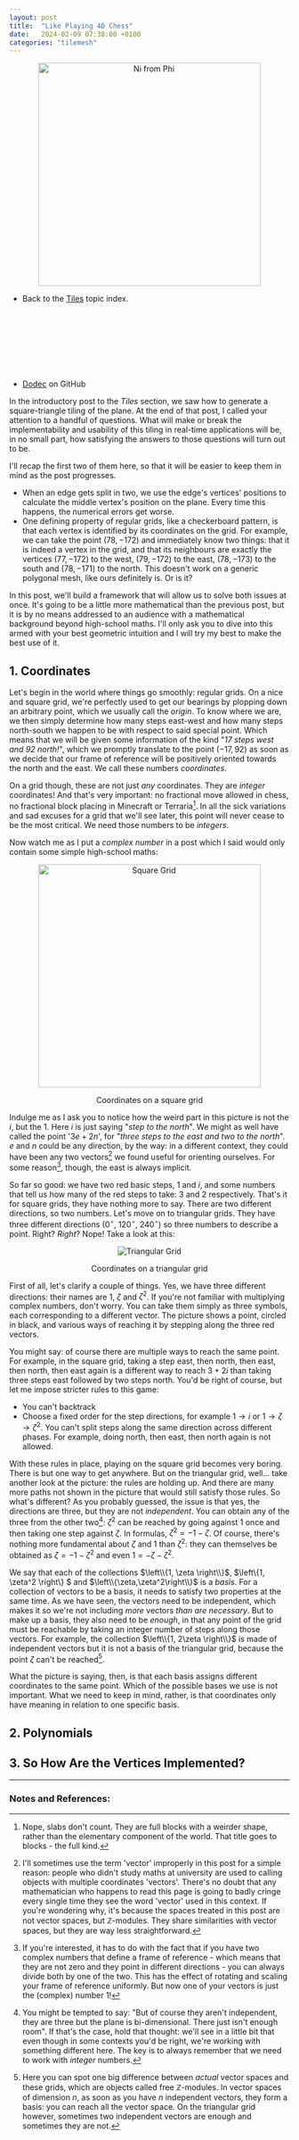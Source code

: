 ```yaml
---
layout: post
title:  "Like Playing 4D Chess"
date:   2024-02-09 07:38:00 +0100
categories: "tilemesh"
---
```


<p align="center">
  <img src="/Pictures/Post_2/N_from_P.svg" height=400px alt="Ni from Phi"/>
</p>

<ul>
<li>Back to the <a href="/topics/tiles">Tiles</a> topic index.</li>
<li><a href="https://github.com/Duncuiad/MovingFrames/blob/main/OpenGLPG/Core/Dodec.h">Dodec</a> on GitHub <svg class="svg-icon"><use xlink:href="{{ '/assets/minima-social-icons.svg#github' | relative_url }}"></use></svg> </li>
</ul>

In the introductory post to the *Tiles* section, we saw how to generate a square-triangle tiling of the plane. At the end of that post, I called your attention to a handful of questions. What will make or break the implementability and usability of this tiling in real-time applications will be, in no small part, how satisfying the answers to those questions will turn out to be.

I'll recap the first two of them here, so that it will be easier to keep them in mind as the post progresses.
- When an edge gets split in two, we use the edge's vertices' positions to calculate the middle vertex's position on the plane. Every time this happens, the numerical errors get worse. 
- One defining property of regular grids, like a checkerboard pattern, is that each vertex is identified by its coordinates on the grid. For example, we can take the point $(78, -172)$ and immediately know two things: that it is indeed a vertex in the grid, and that its neighbours are exactly the vertices $(77, -172)$ to the west, $(79, -172)$ to the east, $(78, -173)$ to the south and $(78, -171)$ to the north. This doesn't work on a generic polygonal mesh, like ours definitely is. Or is it?

In this post, we'll build a framework that will allow us to solve both issues at once. It's going to be a little more mathematical than the previous post, but it is by no means addressed to an audience with a mathematical background beyond high-school maths. I'll only ask you to dive into this armed with your best geometric intuition and I will try my best to make the best use of it.

<h2>1. Coordinates</h2>

Let's begin in the world where things go smoothly: regular grids. On a nice and square grid, we're perfectly used to get our bearings by plopping down an arbitrary point, which we usually call the *origin*. To know where we are, we then simply determine how many steps east-west and how many steps north-south we happen to be with respect to said special point. Which means that we will be given some information of the kind "*17 steps west and 92 north!*", which we promptly translate to the point $(-17,92)$ as soon as we decide that our frame of reference will be positively oriented towards the north and the east. We call these numbers *coordinates*.

On a grid though, these are not just *any* coordinates. They are *integer* coordinates! And that's very important: no fractional move allowed in chess, no fractional block placing in Minecraft or Terraria[^1]. In all the sick variations and sad excuses for a grid that we'll see later, this point will never cease to be the most critical. We need those numbers to be *integers*.

Now watch me as I put a *complex number* in a post which I said would only contain some simple high-school maths:

<p align="center">
  <img src="/Pictures/Post_2/Square_Grid.svg" height=400px alt="Square Grid"/>
  <p class="post-meta" align="center">Coordinates on a square grid</p>
</p>

Indulge me as I ask you to notice how the weird part in this picture is not the $i$, but the $1$. Here $i$ is just saying "*step to the north*". We might as well have called the point '$3e+2n$', for "*three steps to the* $e$*ast and two to the* $n$*orth*". $e$ and $n$ could be any direction, by the way: in a different context, they could have been any two vectors[^vector] we found useful for orienting ourselves. For some reason[^2], though, the east is always implicit.

So far so good: we have two red basic steps, $1$ and $i$, and some numbers that tell us how many of the red steps to take: $3$ and $2$  respectively. That's it for square grids, they have nothing more to say. There are two different directions, so two numbers. Let's move on to triangular grids. They have three different directions ($0^\circ$, $120^\circ$, $240^\circ$) so three numbers to describe a point. Right? *Right*? Nope! Take a look at this:

<p align="center">
  <img src="/Pictures/Post_2/Triangular_Grid.gif" alt="Triangular Grid"/>
  <p class="post-meta" align="center">Coordinates on a triangular grid</p>
</p>

First of all, let's clarify a couple of things. Yes, we have three different directions: their names are $1$, $\zeta$ and $\zeta^2$. If you're not familiar with multiplying complex numbers, don't worry. You can take them simply as three symbols, each corresponding to a different vector. The picture shows a point, circled in black, and various ways of reaching it by stepping along the three red vectors.

You might say: of course there are multiple ways to reach the same point. For example, in the square grid, taking a step east, then north, then east, then north, then east again is a different way to reach $3+2i$ than taking three steps east followed by two steps north. You'd be right of course, but let me impose stricter rules to this game:

- You can't backtrack
- Choose a fixed order for the step directions, for example $1 \longrightarrow i$ or $1 \longrightarrow \zeta \longrightarrow \zeta^2$. You can't split steps along the same direction across different phases. For example, doing north, then east, then north again is not allowed.

With these rules in place, playing on the square grid becomes very boring. There is but one way to get anywhere. But on the triangular grid, well... take another look at the picture: the rules are holding up. And there are many more paths not shown in the picture that would still satisfy those rules. So what's different? As you probably guessed, the issue is that yes, the directions are three, but they are not *independent*. You can obtain any of the three from the other two[^3]: $\zeta^2$ can be reached by going against $1$ once and then taking one step against $\zeta$. In formulas, $\zeta^2=-1-\zeta$. Of course, there's nothing more fundamental about $\zeta$ and $1$ than $\zeta^2$: they can themselves be obtained as $\zeta=-1-\zeta^2$ and even $1=-\zeta-\zeta^2$.

We say that each of the collections $\left\\{1, \zeta \right\\}$, $\left\\{1, \zeta^2 \right\\} $ and $\left\\{\zeta,\zeta^2\right\\}$ is a *basis*. For a collection of vectors to be a basis, it needs to satisfy two properties at the same time. As we have seen, the vectors need to be independent, which makes it so we're not including *more* vectors *than are necessary*. But to make up a basis, they also need to be *enough*, in that any point of the grid must be reachable by taking an integer number of steps along those vectors. For example, the collection $\left\\{1, 2\zeta \right\\}$ is made of independent vectors but it is not a basis of the triangular grid, because the point $\zeta$ can't be reached[^4].

What the picture is saying, then, is that each basis assigns different coordinates to the same point. Which of the possible bases we use is not important. What we need to keep in mind, rather, is that coordinates only have meaning in relation to one specific basis.



<h2>2. Polynomials</h2>

<h2>3. So How Are the Vertices Implemented?</h2>




___

<h3>Notes and References:</h3>

[^1]: Nope, slabs don't count. They are full blocks with a weirder shape, rather than the elementary component of the world. That title goes to blocks - the full kind.  

[^vector]: I'll sometimes use the term 'vector' improperly in this post for a simple reason: people who didn't study maths at university are used to calling objects with multiple coordinates 'vectors'. There's no doubt that any mathematician who happens to read this page is going to badly cringe every single time they see the word 'vector' used in this context. If you're wondering why, it's because the spaces treated in this post are not vector spaces, but $\mathbb{Z}$-modules. They share similarities with vector spaces, but they are way less straightforward.

[^2]: If you're interested, it has to do with the fact that if you have two complex numbers that define a frame of reference - which means that they are not zero and they point in different directions - you can always divide both by one of the two. This has the effect of rotating and scaling your frame of reference uniformly. But now one of your vectors is just the (complex) number $1$!

[^3]: You might be tempted to say: "But of course they aren't independent, they are three but the plane is bi-dimensional. There just isn't enough room". If that's the case, hold that thought: we'll see in a little bit that even though in some contexts you'd be right, we're working with something different here. The key is to always remember that we need to work with *integer* numbers.

[^4]: Here you can spot one big difference between *actual* vector spaces and these grids, which are objects called free $\mathbb{Z}$-modules. In vector spaces of dimension $n$, as soon as you have $n$ independent vectors, they form a basis: you can reach all the vector space. On the triangular grid however, sometimes two independent vectors are enough and sometimes they are not.